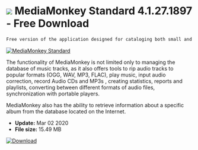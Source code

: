# ![](https://cdn.softexe.net/static/icon/win.gif) MediaMonkey Standard 4.1.27.1897  - Free Download

```sh
Free version of the application designed for cataloging both small and large resources of audio files and playlists (MP3, OGG, WMA, FLAC, MPC, WAV, CDA, M3U, PLS, etc.) located on the hard disk, CD or network.
```
[![MediaMonkey Standard](https://gallery.dpcdn.pl/imgc/Tools/165/g_-_420x350_1.5_-_x20111116102523_00.png)](https://softexe.net/win/multimedia/audio-utilities/mediamonkey-standard:hgfg.html)

The functionality of MediaMonkey is not limited only to managing the database of music tracks, as it also offers tools to rip audio tracks to popular formats (OGG, WAV, MP3, FLAC), play music, input audio correction, record Audio CDs and MP3s , creating statistics, reports and playlists, converting between different formats of audio files, synchronization with portable players.
 
 MediaMonkey also has the ability to retrieve information about a specific album from the database located on the Internet.


- **Update:** Mar 02 2020
- **File size:** 15.49 MB

[![Download](https://cdn.softexe.net/static/img/download.png)](https://softexe.net/win/multimedia/audio-utilities/mediamonkey-standard:hgfg.html)

